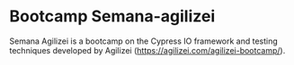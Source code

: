 # Bootcamp Semana-agilizei
Semana Agilizei is a bootcamp on the Cypress IO framework and testing techniques developed by Agilizei (https://agilizei.com/agilizei-bootcamp/).
